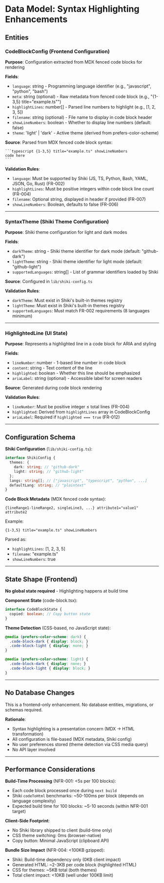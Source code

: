 # Data Model: Syntax Highlighting Enhancements

## Entities

### CodeBlockConfig (Frontend Configuration)
**Purpose**: Configuration extracted from MDX fenced code blocks for rendering

**Fields**:
- `language`: string - Programming language identifier (e.g., "javascript", "python", "bash")
- `meta`: string (optional) - Raw metadata from fenced code block (e.g., "{1-3,5} title=\"example.ts\"")
- `highlightLines`: number[] - Parsed line numbers to highlight (e.g., [1, 2, 3, 5])
- `filename`: string (optional) - File name to display in code block header
- `showLineNumbers`: boolean - Whether to display line numbers (default: false)
- `theme`: 'light' | 'dark' - Active theme (derived from prefers-color-scheme)

**Source**: Parsed from MDX fenced code block syntax:
```
​```typescript {1-3,5} title="example.ts" showLineNumbers
code here
​```
```

**Validation Rules**:
- `language`: Must be supported by Shiki (JS, TS, Python, Bash, YAML, JSON, Go, Rust) (FR-002)
- `highlightLines`: Must be positive integers within code block line count (FR-004)
- `filename`: Optional string, displayed in header if provided (FR-007)
- `showLineNumbers`: Boolean, defaults to false (FR-006)

---

### SyntaxTheme (Shiki Theme Configuration)
**Purpose**: Shiki theme configuration for light and dark modes

**Fields**:
- `darkTheme`: string - Shiki theme identifier for dark mode (default: "github-dark")
- `lightTheme`: string - Shiki theme identifier for light mode (default: "github-light")
- `supportedLanguages`: string[] - List of grammar identifiers loaded by Shiki

**Source**: Configured in `lib/shiki-config.ts`

**Validation Rules**:
- `darkTheme`: Must exist in Shiki's built-in themes registry
- `lightTheme`: Must exist in Shiki's built-in themes registry
- `supportedLanguages`: Must match FR-002 requirements (8 languages minimum)

---

### HighlightedLine (UI State)
**Purpose**: Represents a highlighted line in a code block for ARIA and styling

**Fields**:
- `lineNumber`: number - 1-based line number in code block
- `content`: string - Text content of the line
- `highlighted`: boolean - Whether this line should be emphasized
- `ariaLabel`: string (optional) - Accessible label for screen readers

**Source**: Generated during code block rendering

**Validation Rules**:
- `lineNumber`: Must be positive integer ≤ total lines (FR-004)
- `highlighted`: Derived from `highlightLines` array in CodeBlockConfig
- `ariaLabel`: Required if `highlighted === true` (FR-012)

---

## Configuration Schema

**Shiki Configuration** (`lib/shiki-config.ts`):
```typescript
interface ShikiConfig {
  themes: {
    dark: string; // "github-dark"
    light: string; // "github-light"
  };
  langs: string[]; // ["javascript", "typescript", "python", ...]
  defaultLang: string; // "plaintext"
}
```

**Code Block Metadata** (MDX fenced code syntax):
```
{lineRange1-lineRange2, singleLine3, ...} attribute1="value1" attribute2
```

Example:
```
{1-3,5} title="example.ts" showLineNumbers
```

Parsed as:
- `highlightLines`: [1, 2, 3, 5]
- `filename`: "example.ts"
- `showLineNumbers`: true

---

## State Shape (Frontend)

**No global state required** - Highlighting happens at build time

**Component State** (code-block.tsx):
```typescript
interface CodeBlockState {
  copied: boolean; // Copy button state
}
```

**Theme Detection** (CSS-based, no JavaScript state):
```css
@media (prefers-color-scheme: dark) {
  .code-block-dark { display: block; }
  .code-block-light { display: none; }
}

@media (prefers-color-scheme: light) {
  .code-block-dark { display: none; }
  .code-block-light { display: block; }
}
```

---

## No Database Changes

This is a frontend-only enhancement. No database entities, migrations, or schemas required.

**Rationale**:
- Syntax highlighting is a presentation concern (MDX → HTML transformation)
- All configuration is file-based (MDX metadata, Shiki config)
- No user preferences stored (theme detection via CSS media query)
- No API layer involved

---

## Performance Considerations

**Build-Time Processing** (NFR-001: <5s per 100 blocks):
- Each code block processed once during `next build`
- Shiki `codeToHtml` benchmarks: ~50-100ms per block (depends on language complexity)
- Expected build time for 100 blocks: ~5-10 seconds (within NFR-001 target)

**Client-Side Footprint**:
- No Shiki library shipped to client (build-time only)
- CSS theme switching: 0ms (browser-native)
- Copy button: Minimal JavaScript (clipboard API)

**Bundle Size Impact** (NFR-004: <100KB gzipped):
- Shiki: Build-time dependency only (0KB client impact)
- Generated HTML: ~2-3KB per code block (highlighted HTML)
- CSS for themes: ~5KB total (both themes)
- Total client impact: <10KB (well under 100KB limit)
